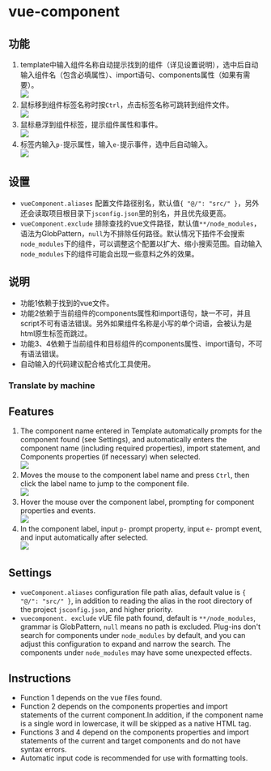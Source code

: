 # vue-component

## 功能
1. template中输入组件名称自动提示找到的组件（详见设置说明），选中后自动输入组件名（包含必填属性）、import语句、components属性（如果有需要）。  
   ![](https://raw.githubusercontent.com/zbczbc2006/vscode-vue-component/master/images/f1.gif)
2. 鼠标移到组件标签名称时按`Ctrl`，点击标签名称可跳转到组件文件。  
   ![](https://raw.githubusercontent.com/zbczbc2006/vscode-vue-component/master/images/f2.gif)
3. 鼠标悬浮到组件标签，提示组件属性和事件。  
   ![](https://raw.githubusercontent.com/zbczbc2006/vscode-vue-component/master/images/f3.gif)
4. 标签内输入`p-`提示属性，输入`e-`提示事件，选中后自动输入。  
   ![](https://raw.githubusercontent.com/zbczbc2006/vscode-vue-component/master/images/f4.gif)
   

## 设置
+ `vueComponent.aliases` 配置文件路径别名，默认值`{ "@/": "src/" }`，另外还会读取项目根目录下`jsconfig.json`里的别名，并且优先级更高。
+ `vueComponent.exclude` 排除查找的vue文件路径，默认值`**/node_modules`，语法为GlobPattern，`null`为不排除任何路径。默认情况下插件不会搜索`node_modules`下的组件，可以调整这个配置以扩大、缩小搜索范围。自动输入`node_modules`下的组件可能会出现一些意料之外的效果。
 
## 说明
+ 功能1依赖于找到的vue文件。
+ 功能2依赖于当前组件的components属性和import语句，缺一不可，并且script不可有语法错误。另外如果组件名称是小写的单个词语，会被认为是html原生标签而跳过。
+ 功能3、4依赖于当前组件和目标组件的components属性、import语句，不可有语法错误。
+ 自动输入的代码建议配合格式化工具使用。


### Translate by machine
## Features
1. The component name entered in Template automatically prompts for the component found (see Settings), and automatically enters the component name (including required properties), import statement, and Components properties (if necessary) when selected.  
   ![](https://raw.githubusercontent.com/zbczbc2006/vscode-vue-component/master/images/f1.gif)
2. Moves  the mouse to the component label name and press `Ctrl`, then click the label name to jump to the component file.  
   ![](https://raw.githubusercontent.com/zbczbc2006/vscode-vue-component/master/images/f2.gif)
3. Hover the mouse over the component label, prompting for component properties and events.  
   ![](https://raw.githubusercontent.com/zbczbc2006/vscode-vue-component/master/images/f3.gif)
4. In the component label, input `p-` prompt property, input `e-` prompt event, and input automatically after selected.  
   ![](https://raw.githubusercontent.com/zbczbc2006/vscode-vue-component/master/images/f4.gif)

## Settings
+ `vueComponent.aliases` configuration file path alias, default value is `{ "@/": "src/" }`, in addition to reading the alias in the root directory of the project `jsconfig.json`, and higher priority.
+ `vuecomponent. exclude` vUE file path found, default is `**/node_modules`, grammar is GlobPattern, `null` means no path is excluded. Plug-ins don't search for components under `node_modules` by default, and you can adjust this configuration to expand and narrow the search. The components under `node_modules` may have some unexpected effects.
 
## Instructions
+ Function 1 depends on the vue files found.
+ Function 2 depends on the components properties and import statements of the current component.In addition, if the component name is a single word in lowercase, it will be skipped as a native HTML tag.
+ Functions 3 and 4 depend on the components properties and import statements of the current and target components and do not have syntax errors.
+ Automatic input code is recommended for use with formatting tools.
